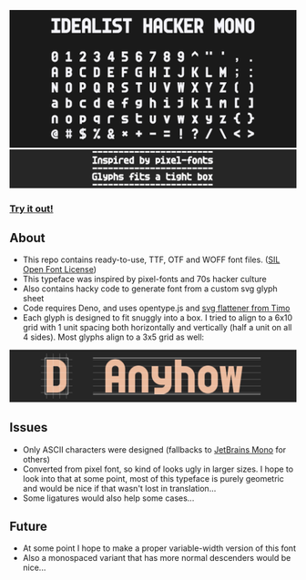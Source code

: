 ![Idealist Hacker Mono font sample](idealist-hacker-mono-sample.png)
![Idealist Hacker Mono font sample2](idealist-hacker-mono-sample2.png)

### [**Try it out!**](https://teadrinker.github.io/idealist-hacker-mono-font/test.html) 

## About
* This repo contains ready-to-use, TTF, OTF and WOFF font files. ([SIL Open Font License](https://scripts.sil.org/OFL))
* This typeface was inspired by pixel-fonts and 70s hacker culture
* Also contains hacky code to generate font from a custom svg glyph sheet
* Code requires Deno, and uses opentype.js and [svg flattener from Timo](https://gist.github.com/timo22345/9413158/)
* Each glyph is designed to fit snuggly into a box. I tried to align to a 6x10 grid with 1 unit spacing both horizontally and vertically (half a unit on all 4 sides). Most glyphs align to a 3x5 grid as well:

![Idealist Hacker Mono font box](idealist-hacker-mono-box.png)

## Issues
 * Only ASCII characters were designed (fallbacks to [JetBrains Mono](https://www.jetbrains.com/lp/mono/) for others)
 * Converted from pixel font, so kind of looks ugly in larger sizes. I hope to look into that at some point, most of this typeface is purely geometric and would be nice if that wasn't lost in translation...
 * Some ligatures would also help some cases...

## Future
 * At some point I hope to make a proper variable-width version of this font
 * Also a monospaced variant that has more normal descenders would be nice...
